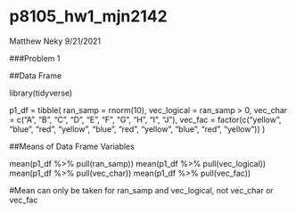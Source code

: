 p8105\_hw1\_mjn2142
================
Matthew Neky
9/21/2021

\#\#\#Problem 1

\#\#Data Frame

library(tidyverse)

p1\_df = tibble( ran\_samp = rnorm(10), vec\_logical = ran\_samp &gt; 0,
vec\_char = c(“A”, “B”, “C”, “D”, “E”, “F”, “G”, “H”, “I”, “J”),
vec\_fac = factor(c(“yellow”, “blue”, “red”, “yellow”, “blue”, “red”,
“yellow”, “blue”, “red”, “yellow”)) )

\#\#Means of Data Frame Variables

mean(p1\_df %&gt;% pull(ran\_samp)) mean(p1\_df %&gt;%
pull(vec\_logical)) mean(p1\_df %&gt;% pull(vec\_char)) mean(p1\_df
%&gt;% pull(vec\_fac))

\#Mean can only be taken for ran\_samp and vec\_logical, not vec\_char
or vec\_fac
